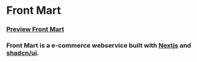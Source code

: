 # Front Mart

### [Preview Front Mart](https://front-mart.vercel.app/)

### Front Mart is a e-commerce webservice built with [Nextjs](https://nextjs.org/) and [shadcn/ui](https://ui.shadcn.com/).
